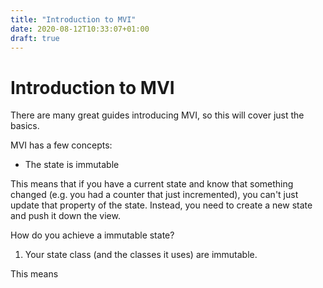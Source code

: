 ```yaml
---
title: "Introduction to MVI"
date: 2020-08-12T10:33:07+01:00
draft: true
---
```


# Introduction to MVI

There are many great guides introducing MVI, so this will cover just the basics.

MVI has a few concepts:

* The state is immutable

<!--more-->

This means that if you have a current state and know that something changed (e.g. you had a counter that just
incremented), you can't just update that property of the state. Instead, you need to create a new state and
push it down the view.

How do you achieve a immutable state?

1. Your state class (and the classes it uses) are immutable.

This means
